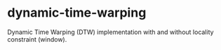 # dynamic-time-warping
Dynamic Time Warping (DTW) implementation with and without locality constraint (window).

